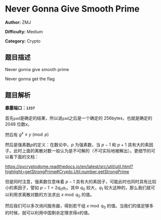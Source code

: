 # Never Gonna Give Smooth Prime

**Author:** ZMJ

**Difficulty:** Medium

**Category:** Crypto

## 题目描述

Never gonna give smooth prime

Never gonna get the flag

## 题目解析

**暴露端口：`1337`**

首先`pad`是确定的结果，所以说`pad`之后是一个确定的 256bytes，也就是确定的 2048 位数$x$。

然后有 $g^x \equiv y \pmod{p}$

然后是强素数$p$的定义：在数论中，$p$ 为强素数，当 $p-1$ 和 $p+1$ 具有大的素因子。此时上面的离散对数一般认为是不可解的（不可实际地被解出）。更细节的可以看下面的文档：

https://pycryptodome.readthedocs.io/en/latest/src/util/util.html?highlight=getStrongPrime#Crypto.Util.number.getStrongPrime

但是同时注意，强素数仅意味着 $p-1$ 具有大的素因子，可能此时也同时具有比较小的素因子，譬如 $p-1 = 2 q_0 q_1$，其中 $q_0$ 较大，$q_1$ 较大这种的，那么我们就可以利用求离散对数的方法求出 $x \bmod q_0$ 的值。

然后我们可以多次询问服务器，得到若干组 $x \bmod q_0$ 的值。当我们的值足够多的时候，就可以利用中国剩余定理求得$x$的值。
